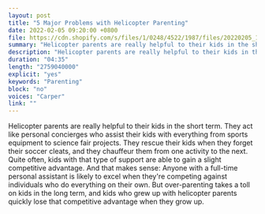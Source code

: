 ```yaml
---
layout: post
title: "5 Major Problems with Helicopter Parenting"
date: 2022-02-05 09:20:00 +0800
file: https://cdn.shopify.com/s/files/1/0248/4522/1987/files/20220205_1.mp3?v=1644024698
summary: "Helicopter parents are really helpful to their kids in the short term. They act like personal concierges who assist their kids with everything from sports equipment to science fair projects. They rescue their kids when they forget their soccer cleats, and they chauffeur them from one activity to the next. Quite often, kids with that type of support are able to gain a slight competitive advantage. And that makes sense: Anyone with a full-time personal assistant is likely to excel when they're competing against individuals who do everything on their own. But over-parenting takes a toll on kids in the long term, and kids who grew up with helicopter parents quickly lose that competitive advantage when they grow up."
description: "Helicopter parents are really helpful to their kids in the short term. They act like personal concierges who assist their kids with everything from sports equipment to science fair projects. They rescue their kids when they forget their soccer cleats, and they chauffeur them from one activity to the next. Quite often, kids with that type of support are able to gain a slight competitive advantage. And that makes sense: Anyone with a full-time personal assistant is likely to excel when they're competing against individuals who do everything on their own. But over-parenting takes a toll on kids in the long term, and kids who grew up with helicopter parents quickly lose that competitive advantage when they grow up."
duration: "04:35"
length: "2759040000"
explicit: "yes"
keywords: "Parenting"
block: "no"
voices: "Carper"
link: ""
---
```


Helicopter parents are really helpful to their kids in the short term. They act like personal concierges who assist their kids with everything from sports equipment to science fair projects. They rescue their kids when they forget their soccer cleats, and they chauffeur them from one activity to the next. Quite often, kids with that type of support are able to gain a slight competitive advantage. And that makes sense: Anyone with a full-time personal assistant is likely to excel when they're competing against individuals who do everything on their own. But over-parenting takes a toll on kids in the long term, and kids who grew up with helicopter parents quickly lose that competitive advantage when they grow up.
